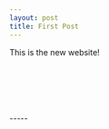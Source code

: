 ```yaml
---
layout: post
title: First Post
---
```


This is the new website!

<br>
<br>
<br>
<br>
<br>
-----
<br>
<br>
<br>
<br>
<br>